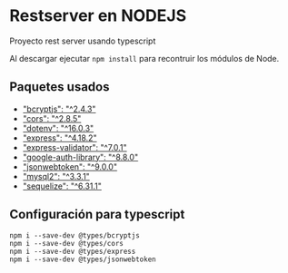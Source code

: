 # Restserver en NODEJS

Proyecto rest server usando typescript

Al descargar ejecutar ```npm install``` para recontruir los módulos de Node.

## Paquetes usados
- ["bcryptjs": "^2.4.3"](https://www.npmjs.com/package/bcryptjs)
- ["cors": "^2.8.5"](https://www.npmjs.com/package/cors)
- ["dotenv": "^16.0.3"](https://www.npmjs.com/package/dotenv)
- ["express": "^4.18.2"](https://www.npmjs.com/package/express)
- ["express-validator": "^7.0.1"](https://www.npmjs.com/package/express-validator)
- ["google-auth-library": "^8.8.0"](https://www.npmjs.com/package/google-auth-library)
- ["jsonwebtoken": "^9.0.0"](https://www.npmjs.com/package/jsonwebtoken)
- ["mysql2": "^3.3.1"](https://www.npmjs.com/package/mysql2)
- ["sequelize": "^6.31.1"](https://www.npmjs.com/package/sequelize)

## Configuración para typescript
```
npm i --save-dev @types/bcryptjs
npm i --save-dev @types/cors
npm i --save-dev @types/express
npm i --save-dev @types/jsonwebtoken
```